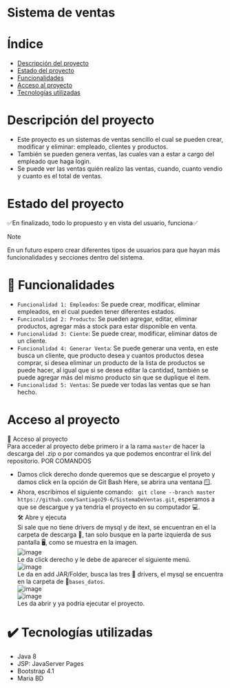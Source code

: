 # Sistema de ventas
# Índice
* [Descripción del proyecto](#Descripción-del-proyecto)
* [Estado del proyecto](#Estado-del-proyecto)
* [Funcionalidades](#hammer-Funcionalidades)
* [Acceso al proyecto](#Acceso-al-proyecto)
* [Tecnologías utilizadas](#heavy_check_mark-tecnologías-utilizadas)
# Descripción del proyecto
* Este proyecto es un sistemas de ventas sencillo el cual se pueden crear, modificar y eliminar: empleado, clientes y productos.
* También se pueden genera ventas, las cuales van a estar a cargo del empleado que haga login.
* Se puede ver las ventas quién realizo las ventas, cuando, cuanto vendio y cuanto es el total de ventas.
# Estado del proyecto
:white_check_mark:En finalizado, todo lo propuesto y en vista del usuario, funciona:white_check_mark: <br/>
> [!NOTE]
> En un futuro espero crear diferentes tipos de usuarios para que hayan más funcionalidades y secciones dentro del sistema.
# :hammer: Funcionalidades
- `Funcionalidad 1: Empleados`: Se puede crear, modificar, eliminar empleados, en el cual pueden tener diferentes estados.
- `Funcionalidad 2: Producto`: Se pueden agregar, editar, eliminar productos, agregar más a stock para estar disponible en venta.
- `Funcionalidad 3: Ciente`: Se puede crear, modificar, eliminar datos de un cliente.
- `Funcionalidad 4: Generar Venta`: Se puede generar una venta, en este busca un cliente, que producto desea y cuantos productos desea comprar, si desea eliminar un producto de la lista de productos se puede hacer, al igual que si se desea editar la cantidad, también se puede agregar más del mismo producto sin que se duplique el item.
- `Funcionalidad 5: Ventas`: Se puede ver todas las ventas que se han hecho.
# Acceso al proyecto
:file_folder: Acceso al proyecto<br/>
Para acceder al proyecto debe primero ir a la rama `master` de hacer la descarga del .zip o por comandos ya que podemos encontrar el link del repositorio.
POR COMANDOS
* Damos click derecho donde queremos que se descargue el proyeto y damos click en la opción de Git Bash Here, se abrira una ventana :window:.
* Ahora, escribimos el siguiente comando: ` git clone --branch master https://github.com/Santiago29-6/SistemaDeVentas.git`, esperamos a que se descargue y ya tendría el proyecto en su computador :computer:.<br/>
:hammer_and_wrench: Abre y ejecuta <br/>
Si sale que no tiene drivers de mysql y de itext, se encuentran en el la carpeta de descarga :open_file_folder:, tan solo busque en la parte izquierda de sus pantalla :desktop_computer:, como se muestra en la imagen.<br/>
![image](https://github.com/Santiago29-6/SistemaDeVentas/assets/73140872/bbc966f2-4655-48cb-aa93-a351624b48f0)<br/>
Le da click derecho y le debe de aparecer el siguiente menú.<br/>
![image](https://github.com/Santiago29-6/SistemaDeVentas/assets/73140872/0dd3d76d-e98e-43cf-8803-727d85750d63)<br/>
Le da en add JAR/Folder, busca las tres :nut_and_bolt: drivers, el mysql se encuentra en la carpeta de :open_file_folder:`bases_datos`.<br/>
![image](https://github.com/Santiago29-6/SistemaDeVentas/assets/73140872/d291c65a-448e-48d7-b71a-35f980aa4db0)<br/>
![image](https://github.com/Santiago29-6/SistemaDeVentas/assets/73140872/f59c2e98-e13e-4d87-9d7d-55b95b0a9955)<br/>
Les da abrir y ya podría ejecutar el proyecto.

# :heavy_check_mark: Tecnologías utilizadas
- Java 8
- JSP: JavaServer Pages
- Bootstrap 4.1
- Maria BD
